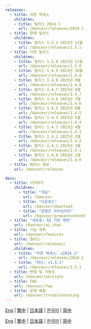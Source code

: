 ```yaml
---
releases:
  - title: 이른 액세스
    children:
    - title: 릴리스 2024.1
      url: /dancexr/releases/2024.1
  - title: 현재 릴리스
    children:
    - title: 릴리스 1.5.1 2023년 12월
      url: /dancexr/releases/1.5.1
  - title: 이전 릴리스
    children:
    - title: 릴리스 1.5.0 2023년 11월
      url: /dancexr/releases/1.5.0
    - title: 릴리스 1.4.9 2023년 10월
      url: /dancexr/releases/1.4.9
    - title: 릴리스 1.4.8 2023년 9월
      url: /dancexr/releases/1.4.8
    - title: 릴리스 1.4.7 2023년 8월
      url: /dancexr/releases/1.4.7
    - title: 릴리스 1.4.6 2023년 7월
      url: /dancexr/releases/1.4.6
    - title: 릴리스 1.4.5 2023년 6월
      url: /dancexr/releases/1.4.5
    - title: 릴리스 1.4.4 2023년 5월
      url: /dancexr/releases/1.4.4
    - title: 릴리스 1.4.3 2023년 4월
      url: /dancexr/releases/1.4.3
    - title: 릴리스 1.4.2 2023년 3월
      url: /dancexr/releases/1.4.2
    - title: 릴리스 1.4.1 2023년 2월
      url: /dancexr/releases/1.4.1
    - title: 릴리스 1.4.0 2023년 1월
      url: /dancexr/releases/1.4.0
  - title: 릴리스 정보
    url: /dancexr/releases

docs:
  - title: 시작하기
    children:
      - title: "개요"
        url: /dancexr
      - title: "다운로드"
        url: /dancexr/download
      - title: "콘텐츠 라이브러리"
        url: /dancexr/preparecontent
  - title: "새로운: AI 기반 채팅"
    url: /dancexr/ai_chat
  - title: 기능 목록
    url: /dancexr/features
  - title: 릴리스
    url: /dancexr/releases/
    children:
    - title: "이른 액세스: v2024.1"
      url: /dancexr/releases/2024.1
    - title: "최신: v1.5.1"
      url: /dancexr/releases/1.5.1
  - title: 변형 및 가용성
    url: /dancexr/versions
  - title: FAQ
    url: /dancexr/faq
  - title: 문제 해결
    url: /dancexr/troubleshooting  
---
```

[Eng](/dancexr/navigation) | [繁中](/tw/dancexr/navigation) | [日本語](/jp/dancexr/navigation) | [한국어](/kr/dancexr/navigation) | [简中](/zh/dancexr/navigation)

[Eng](/dancexr/navigation) | [繁中](/tw/dancexr/navigation) | [日本語](/jp/dancexr/navigation) | [한국어](/kr/dancexr/navigation) | [简中](/zh/dancexr/navigation)